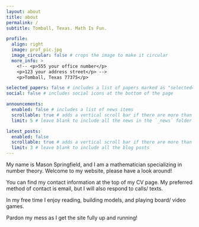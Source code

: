 ```yaml
---
layout: about
title: about
permalink: /
subtitle: Tomball, Texas. Math Is Fun.

profile:
  align: right
  image: prof_pic.jpg
  image_circular: false # crops the image to make it circular
  more_info: >
    <!-- <p>555 your office number</p>
    <p>123 your address street</p> -->
    <p>Tomball, Texas 77375</p>

selected_papers: false # includes a list of papers marked as "selected={true}"
social: false # includes social icons at the bottom of the page

announcements:
  enabled: false # includes a list of news items
  scrollable: true # adds a vertical scroll bar if there are more than 3 news items
  limit: 5 # leave blank to include all the news in the `_news` folder

latest_posts:
  enabled: false
  scrollable: true # adds a vertical scroll bar if there are more than 3 new posts items
  limit: 3 # leave blank to include all the blog posts
---
```


My name is Mason Springfield, and I am a mathematician specializing in number theory. Welcome to my website, please have a look around!

You can find my contact information at the top of my CV page. My preferred method of contact is email, but I will also respond to calls/ texts.

In my free time I enjoy reading, building models, and playing board/ video games.

Pardon my mess as I get the site fully up and running!
